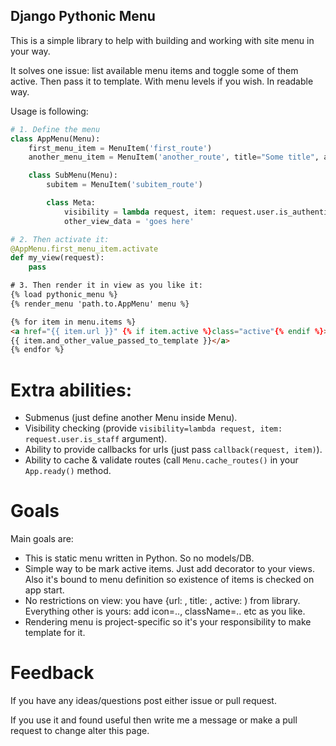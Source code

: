 Django Pythonic Menu
--

This is a simple library to help with building and working with site menu in your way.

It solves one issue: list available menu items and toggle some of them active.
Then pass it to template. With menu levels if you wish. In readable way.

Usage is following:
```python
# 1. Define the menu
class AppMenu(Menu):
    first_menu_item = MenuItem('first_route')
    another_menu_item = MenuItem('another_route', title="Some title", and_other_value_passed_to_template='Yea!')

    class SubMenu(Menu):
        subitem = MenuItem('subitem_route')

        class Meta:
            visibility = lambda request, item: request.user.is_authenticated
            other_view_data = 'goes here'

# 2. Then activate it:
@AppMenu.first_menu_item.activate
def my_view(request):
    pass
```

```html
# 3. Then render it in view as you like it:
{% load pythonic_menu %}
{% render_menu 'path.to.AppMenu' menu %}

{% for item in menu.items %}
<a href="{{ item.url }}" {% if item.active %}class="active"{% endif %}>{{ item.title }}
{{ item.and_other_value_passed_to_template }}</a>
{% endfor %}
```
Extra abilities:
==
* Submenus (just define another Menu inside Menu).
* Visibility checking (provide `visibility=lambda request, item: request.user.is_staff` argument).
* Ability to provide callbacks for urls (just pass `callback(request, item)`).
* Ability to cache & validate routes (call `Menu.cache_routes()` in your `App.ready()` method.

Goals
==
Main goals are:
* This is static menu written in Python. So no models/DB.
* Simple way to be mark active items. Just add decorator to your views. Also it's bound to menu definition so existence of items is checked on app start.
* No restrictions on view: you have {url: , title: , active: ) from library. Everything other is yours: add icon=.., className=.. etc as you like.
* Rendering menu is project-specific so it's your responsibility to make template for it.

Feedback
==
If you have any ideas/questions post either issue or pull request.

If you use it and found useful then write me a message or make a pull request to change alter this page.
